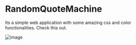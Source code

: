 # RandomQuoteMachine

Its a simple web application with some amazing css and color functionalities. Check this out.

![image](https://github.com/AbhinayPoloju/RandomQuoteMachine/assets/84982230/b58da111-a308-4dbf-86e4-a24b6d4fa085)
